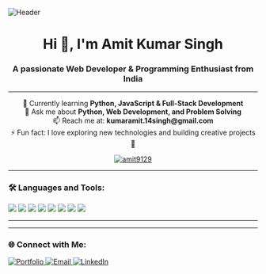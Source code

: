 ![Header](https://repository-images.githubusercontent.com/588181932/e36ec678-7984-4cdd-8e4c-a3932772ff8e)

<h1 align="center">Hi 👋, I'm Amit Kumar Singh</h1>
<h3 align="center">A passionate Web Developer & Programming Enthusiast from India</h3>

---

<p align="center">
  🌱 Currently learning <b>Python, JavaScript & Full-Stack Development</b><br>
  💬 Ask me about <b>Python, Web Development, and Problem Solving</b><br>
  📫 Reach me at: <b>kumaramit.14singh@gmail.com</b><br>
  ⚡ Fun fact: I love exploring new technologies and building creative projects 🚀
</p>



<!-- <p align="center"> 
  <img src="https://komarev.com/ghpvc/?username=amit9129&label=Profile%20views&color=0e75b6&style=flat" alt="amit9129" /> 
</p> -->

<p align="center"> 
  <a href="https://github.com/ryo-ma/github-profile-trophy">
    <img src="https://github-profile-trophy.vercel.app/?username=amit9129&theme=onedark&margin-w=15&margin-h=15" alt="amit9129" />
  </a> 
</p>

---

<h3 align="left">🛠️ Languages and Tools:</h3>

<p align="left">
  <img src="https://img.shields.io/badge/Python-3776AB?style=for-the-badge&logo=python&logoColor=white" />
  <img src="https://img.shields.io/badge/HTML5-E34F26?style=for-the-badge&logo=html5&logoColor=white" />
  <img src="https://img.shields.io/badge/CSS3-1572B6?style=for-the-badge&logo=css3&logoColor=white" />
  <img src="https://img.shields.io/badge/JavaScript-F7DF1E?style=for-the-badge&logo=javascript&logoColor=black" />
  <img src="https://img.shields.io/badge/Django-092E20?style=for-the-badge&logo=django&logoColor=white" />
  <img src="https://img.shields.io/badge/Flask-000000?style=for-the-badge&logo=flask&logoColor=white" />
  <img src="https://img.shields.io/badge/MySQL-4479A1?style=for-the-badge&logo=mysql&logoColor=white" />
  <img src="https://img.shields.io/badge/MongoDB-4EA94B?style=for-the-badge&logo=mongodb&logoColor=white" />
</p>

---

<!-- <h3 align="left">📊 GitHub Stats:</h3>

<p align="center">
  <img src="https://github-readme-stats.vercel.app/api?username=amit9129&show_icons=true&theme=radical" alt="GitHub stats" />
</p>

<p align="center">
  <img src="https://github-readme-streak-stats.herokuapp.com/?user=amit9129&theme=radical" alt="GitHub streak stats" />
</p>

<p align="center">
  <img src="https://github-readme-stats.vercel.app/api/top-langs/?username=amit9129&layout=compact&theme=radical" alt="Top languages" />
</p> -->

---

<h3 align="left">🌐 Connect with Me:</h3>

<p align="left">
  <a href="https://amitsingh1407.github.io/" target="_blank">
    <img src="https://img.shields.io/badge/Portfolio-000?style=for-the-badge&logo=githubpages&logoColor=white" alt="Portfolio"/>
  </a>
  <a href="mailto:kumaramit.14singh@gmail.com">
    <img src="https://img.shields.io/badge/Email-D14836?style=for-the-badge&logo=gmail&logoColor=white" alt="Email"/>
  </a>
  <a href="https://www.linkedin.com/in/your-linkedin" target="_blank">
    <img src="https://img.shields.io/badge/LinkedIn-0077B5?style=for-the-badge&logo=linkedin&logoColor=white" alt="LinkedIn"/>
  </a>
</p>
